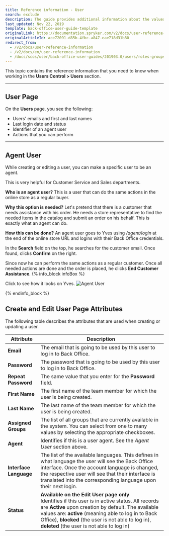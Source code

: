 ```yaml
---
title: Reference information - User
search: exclude
description: The guide provides additional information about the values you enter when managing users in the Back Office.
last_updated: Nov 22, 2019
template: back-office-user-guide-template
originalLink: https://documentation.spryker.com/v2/docs/user-reference-information
originalArticleId: ace72091-d85b-4fbc-a847-eae718d31b80
redirect_from:
  - /v2/docs/user-reference-information
  - /v2/docs/en/user-reference-information
  - /docs/scos/user/back-office-user-guides/201903.0/users/roles-groups-and-users/references/user-reference-information.html
---
```


This topic contains the reference information that you need to know when working in the **Users Control > Users** section.
***
## User Page

On the **Users** page, you see the following:
* Users' emails and first and last names
* Last login date and status
* Identifier of an agent user
* Actions that you can perform
***

## Agent User

While creating or editing a user, you can make a specific user to be an agent. 

This is very helpful for Customer Service and Sales departments. 

**Who is an agent user?**
This is a user that can do the same actions in the online store as a regular buyer.

**Why this option is needed?**
Let's pretend that there is a customer that needs assistance with his order. He needs a store representative to find the needed items in the catalog and submit an order on his behalf. This is exactly what an agent can do.

**How this can be done?**
An agent user goes to Yves using _/agent/login_ at the end of the online store URL and logins with their Back Office credentials. 

In the **Search** field on the top, he searches for the customer email. Once found, clicks **Confirm** on the right. 

Since now he can perform the same actions as a regular customer. Once all needed actions are done and the order is placed, he clicks **End Customer Assistance**. 
{% info_block infoBox %}

Click to see how it looks on Yves.
![Agent User](https://spryker.s3.eu-central-1.amazonaws.com/docs/User+Guides/Back+Office+User+Guides/Users+Control/User:+Reference+Information/Agent+User.gif)

{% endinfo_block %}


## Create and Edit User Page Attributes

The following table describes the attributes that are used when creating or updating a user.

| Attribute |Description  |
| --- | --- |
|**Email**| The email that is going to be used by this user to log in to Back Office.  |
|**Password**| The password that is going to be used by this user to log in to Back Office.  |
|**Repeat Password**| The same value that you enter for the **Password** field. |
|**First Name**| The first name of the team member for which the user is being created. |
|**Last Name**| The last name of the team member for which the user is being created. |
|**Assigned Groups**|The list of all groups that are currently available in the system. You can select from one to many values by selecting the appropriate checkboxes. |
|**Agent**| Identifies if this is a user agent. See the _Agent User_ section above. |
|**Interface Language**|The list of the available languages. This defines in what language the user will see the Back Office interface. Once the account language is changed, the respective user will see that their interface is translated into the corresponding language upon their next login.|
|**Status**|**Available on the Edit User page only**<br>Identifies if this user is in active status. All records are **Active** upon creation by default. The available values are: **active** (meaning able to log in to Back Office), **blocked** (the user is not able to log in), **deleted** (the user is not able to log in)|
